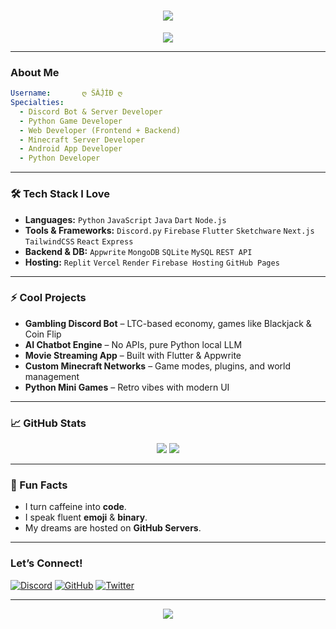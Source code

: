<h1 align="center">
  <img src="[https://readme-typing-svg.demolab.com/?lines=Hey,+I’m+Sajid!;Discord+Bot+Developer;Web+Wizard+&+Full-Stack+Dev;Python+Game+Master;Minecraft+Server+Architect;Android+App+Ninja&center=true&size=30&duration=4000](https://readme-typing-svg.demolab.com/?lines=Hey,+I%E2%80%99m+Sajid!;Discord+Bot+Developer;Web+Wizard+&+Full-Stack+Dev;Python+Game+Master;Minecraft+Server+Architect;Android+App+Ninja&center=true&size=30&duration=4000)" />
</h1>

<p align="center">
  <img src="https://capsule-render.vercel.app/api?type=waving&color=gradient&height=200&section=header&text=Welcome%20to%20My%20Digital%20Kingdom!&fontSize=35&fontAlign=50&fontColor=fff"/>
</p>

---

### **About Me**

```yaml
Username:       ღ ŜÂJ̣̌ÍÐ ღ
Specialties:    
  - Discord Bot & Server Developer
  - Python Game Developer
  - Web Developer (Frontend + Backend)
  - Minecraft Server Developer
  - Android App Developer
  - Python Developer
```

---

### **🛠️ Tech Stack I Love**

- **Languages:** `Python` `JavaScript` `Java` `Dart` `Node.js`
- **Tools & Frameworks:** `Discord.py` `Firebase` `Flutter` `Sketchware` `Next.js` `TailwindCSS` `React` `Express`
- **Backend & DB:** `Appwrite` `MongoDB` `SQLite` `MySQL` `REST API`
- **Hosting:** `Replit` `Vercel` `Render` `Firebase Hosting` `GitHub Pages`

---

### **⚡ Cool Projects**

- **Gambling Discord Bot** – LTC-based economy, games like Blackjack & Coin Flip
- **AI Chatbot Engine** – No APIs, pure Python local LLM
- **Movie Streaming App** – Built with Flutter & Appwrite
- **Custom Minecraft Networks** – Game modes, plugins, and world management
- **Python Mini Games** – Retro vibes with modern UI

---

### **📈 GitHub Stats**

<p align="center">
  <img src="https://github-readme-stats.vercel.app/api?username=MrSazid123&show_icons=true&theme=radical" />
  <img src="https://streak-stats.demolab.com/?user=MrSazid123&theme=tokyonight" />
</p>

---

### **🧩 Fun Facts**

- I turn caffeine into **code**.
- I speak fluent **emoji** & **binary**.
- My dreams are hosted on **GitHub Servers**.

---

### **Let’s Connect!**

[![Discord](https://img.shields.io/badge/Discord-5865F2?style=for-the-badge&logo=discord&logoColor=white)](https://discord.com/users/1190297941311766649)
[![GitHub](https://img.shields.io/badge/GitHub-100000?style=for-the-badge&logo=github&logoColor=white)](https://github.com/MrSazid123)
[![Twitter](https://img.shields.io/badge/Twitter-1DA1F2?style=for-the-badge&logo=twitter&logoColor=white)](https://twitter.com/YOUR_HANDLE)

---

<p align="center">
  <img src="https://capsule-render.vercel.app/api?type=waving&color=gradient&height=120&section=footer"/>
</p>
